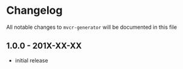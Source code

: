 # Changelog

All notable changes to `mvcr-generator` will be documented in this file

## 1.0.0 - 201X-XX-XX

- initial release
